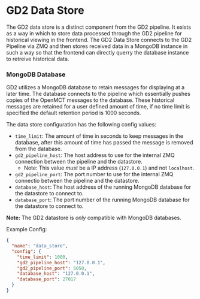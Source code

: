 # GD2 Data Store
The GD2 data store is a distinct component from the GD2 pipeline.
It exists as a way in which to store data processed through the GD2 pipeline for historical viewing in the frontend.
The GD2 Data Store connects to the GD2 Pipeline via ZMQ and then stores received data in a MongoDB instance in such a way so that the frontend can directly querry the database instance to retreive historical data.

### MongoDB Database
GD2 utilizes a MongoDB database to retain messages for displaying at a later time.
The database connects to the pipeline which essentially pushes copies of the OpenMCT messages to the database.
These historical messages are retained for a user defined amount of time, if no time limit is specified the default retention period is 1000 seconds.

The data store configuration has the following config values:
- `time_limit`: The amount of time in seconds to keep messages in the database, after this amount of time has passed the message is removed from the database.
- `gd2_pipeline_host`: The host address to use for the internal ZMQ connection between the pipeline and the datastore.
  - Note: This value _must_ be a IP address (`127.0.0.1`) and not `localhost`.
- `gd2_pipeline_port`: The port number to use for the internal ZMQ connectio between the pipeline and the datastore.
- `database_host`: The host address of the running MongoDB database for the datastore to connect to.
- `database_port`: The port number of the running MongoDB database for the datastore to connect to.

**Note:** The GD2 datastore is _only_ compatible with MongoDB databases.

Example Config:
```json
{
  "name": "data_store",
  "config": {
    "time_limit": 1000,
    "gd2_pipeline_host": "127.0.0.1",
    "gd2_pipeline_port": 5050,
    "database_host": "127.0.0.1",
    "database_port": 27017
  }
}
```